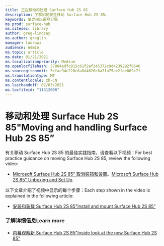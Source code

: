 ```yaml
---
title: 正在移动和处理 Surface Hub 2S 85
description: 了解如何安全移动 Surface Hub 2S 85。
keywords: 值之间以逗号分隔
ms.prod: surface-hub
ms.sitesec: library
author: greg-lindsay
ms.author: greglin
manager: laurawi
audience: Admin
ms.topic: article
ms.date: 01/21/2021
ms.localizationpriority: Medium
ms.openlocfilehash: 37804adfc915c61f2af245372c9d4239292f8646
ms.sourcegitcommit: 5cfac94c220c8a8d4620c6a7fa75ae2fae089c7f
ms.translationtype: MT
ms.contentlocale: zh-CN
ms.lasthandoff: 02/03/2021
ms.locfileid: "11312008"
---
```

# <span data-ttu-id="75dd3-104">移动和处理 Surface Hub 2S 85"</span><span class="sxs-lookup"><span data-stu-id="75dd3-104">Moving and handling Surface Hub 2S 85”</span></span>

<span data-ttu-id="75dd3-105">有关移动 Surface Hub 2S 85 的最佳实践指南，请查看以下视频：</span><span class="sxs-lookup"><span data-stu-id="75dd3-105">For best practice guidance on moving Surface Hub 2S 85, review the following video:</span></span> 
- <span data-ttu-id="75dd3-106">[Microsoft Surface Hub 2S 85" 取消装箱和设置](https://aka.ms/Hub2S85Unboxing)。</span><span class="sxs-lookup"><span data-stu-id="75dd3-106">[Microsoft Surface Hub 2S 85" Unboxing and Set Up](https://aka.ms/Hub2S85Unboxing).</span></span> 

<span data-ttu-id="75dd3-107">以下文章介绍了视频中显示的每个步骤：</span><span class="sxs-lookup"><span data-stu-id="75dd3-107">Each step shown in the video is explained in the following article:</span></span>

- [<span data-ttu-id="75dd3-108">安装和装载 Surface Hub 2S 85"</span><span class="sxs-lookup"><span data-stu-id="75dd3-108">Install and mount Surface Hub 2S 85”</span></span>](surface-hub-2s-85-install-mount.md)

### <span data-ttu-id="75dd3-109">了解详细信息</span><span class="sxs-lookup"><span data-stu-id="75dd3-109">Learn more</span></span>
- [<span data-ttu-id="75dd3-110">内幕观察新 Surface Hub 2S 85"</span><span class="sxs-lookup"><span data-stu-id="75dd3-110">Inside look at the new Surface Hub 2S 85"</span></span>](https://techcommunity.microsoft.com/t5/surface-it-pro-blog/inside-look-at-the-new-surface-hub-2s-85/ba-p/1721773)

